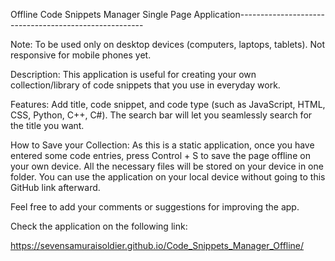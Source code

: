 Offline Code Snippets Manager Single Page Application------------------------------------------------------

Note: 
  To be used only on desktop devices (computers, laptops, tablets). Not responsive for mobile phones yet.

Description: 
  This application is useful for creating your own collection/library of code snippets that you use in everyday work.

Features: 
  Add title, code snippet, and code type (such as JavaScript, HTML, CSS, Python, C++, C#).
The search bar will let you seamlessly search for the title you want.

How to Save your Collection: 
  As this is a static application, once you have entered some code entries, press Control + S to save the page offline on your own device. All the necessary files will be stored on your device in one folder. You can use the application on your local device without going to this GitHub link afterward.

Feel free to add your comments or suggestions for improving the app.

Check the application on the following link:

https://sevensamuraisoldier.github.io/Code_Snippets_Manager_Offline/





